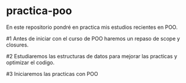 # practica-poo
En este repositorio pondré en practica mis estudios recientes en POO.

#1 Antes de iniciar con el curso de POO haremos un repaso de scope y closures.

#2 Estudiaremos las estructuras de datos para mejorar las practicas y optimizar el codigo.

#3 Iniciaremos las practicas con POO




